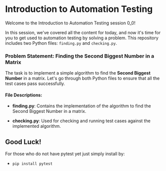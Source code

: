 # Introduction to Automation Testing 

Welcome to the Introduction to Automation Testing session 0_0!

In this session, we've covered all the content for today, and now it's time for you to get used to automation testing by solving a problem. This repository includes two Python files: `finding.py` and `checking.py`.


### Problem Statement: Finding the Second Biggest Number in a Matrix

The task is to implement a simple algorithm to find the **Second Biggest Number** in a matrix. Let's go through both Python files to ensure that all the test cases pass successfully.

#### File Descriptions:

- **finding.py**: Contains the implementation of the algorithm to find the Second Biggest Number in a matrix.

- **checking.py**: Used for checking and running test cases against the implemented algorithm.

## Good Luck! 

For those who do not have pytest yet just simply install by:
- `pip install pytest`
